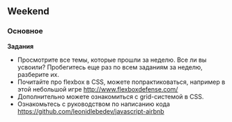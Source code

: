 ## Weekend

### Основное

**Задания**

- Просмотрите все темы, которые прошли за неделю. Все ли вы усвоили? Пробегитесь еще раз по всем заданиям за неделю, разберите их.
- Почитайте про flexbox в CSS, можете попрактиковаться, например в этой небольшой игре http://www.flexboxdefense.com/
- Дополнительно можете ознакомиться с grid-системой в CSS.
- Ознакомьтесь с руководством по написанию кода https://github.com/leonidlebedev/javascript-airbnb
